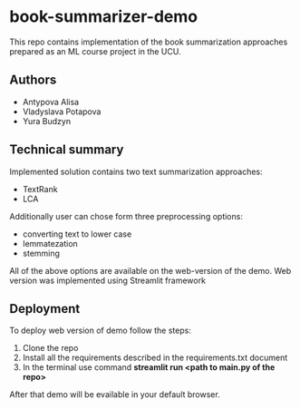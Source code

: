 # book-summarizer-demo
This repo contains implementation of the book summarization approaches prepared as an ML course project in the UCU.
## Authors
- Antypova Alisa
- Vladyslava Potapova
- Yura Budzyn
## Technical summary
Implemented solution contains two text summarization approaches:
- TextRank
- LCA

Additionally user can chose form three preprocessing options:
- converting text to lower case
- lemmatezation
- stemming

All of the above options are available on the web-version of the demo.
Web version was implemented using Streamlit framework
## Deployment
To deploy web version of demo follow the steps:
1) Clone the repo
2) Install all the requirements described in the requirements.txt document
3) In the terminal use command <b> streamlit run \<path to main.py of the repo\> </b>

After that demo will be evailable in your default browser.
